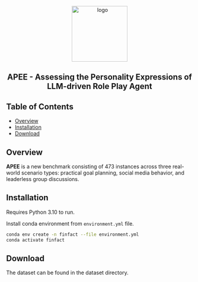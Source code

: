 <p align="center">
  <img center src="https://i.postimg.cc/C5zYG9B1/20240929225943.png" width = "150" alt="logo">
</p>

<h2 align="center">APEE - Assessing the Personality Expressions of LLM-driven Role Play
Agent</h2>

## Table of Contents

- [Overview](#overview)
- [Installation](#Installation)
- [Download](#Download)

## Overview
**APEE** is a new benchmark consisting of 473 instances across three real-world scenario types: practical goal planning, social media behavior, and leaderless group discussions.

## Installation

Requires Python 3.10 to run.

Install conda environment from `environment.yml` file.

```sh
conda env create -n finfact --file environment.yml
conda activate finfact
```

## Download
The dataset can be found in the dataset directory.

